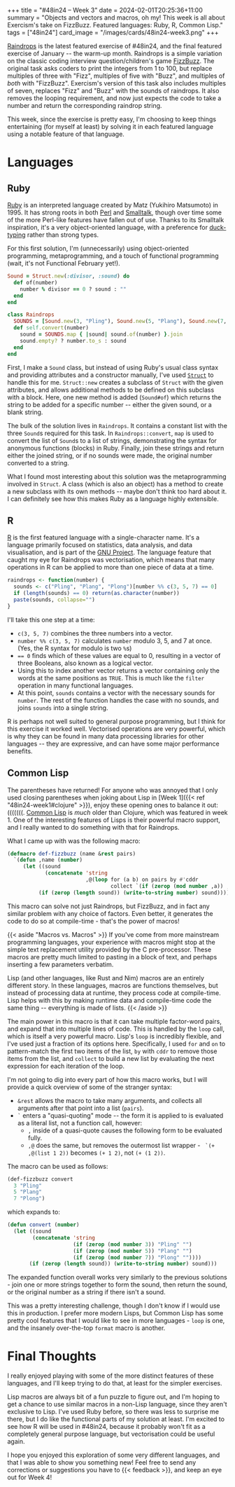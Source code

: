 +++
title = "#48in24 – Week 3"
date = 2024-02-01T20:25:36+11:00
summary = "Objects and vectors and macros, oh my! This week is all about Exercism's take on FizzBuzz. Featured languages: Ruby, R, Common Lisp."
tags = ["48in24"]
card_image = "/images/cards/48in24-week3.png"
+++

[Raindrops](https://exercism.org/exercises/raindrops) is the latest featured exercise of #48in24, and the final featured exercise of January -- the warm-up month. Raindrops is a simple variation on the classic coding interview question/children's game [FizzBuzz](https://en.wikipedia.org/wiki/Fizz_buzz). The original task asks coders to print the integers from 1 to 100, but replace multiples of three with "Fizz", multiples of five with "Buzz", and multiples of *both* with "FizzBuzz". Exercism's version of this task also includes multiples of seven, replaces "Fizz" and "Buzz" with the sounds of raindrops. It also removes the looping requirement, and now just expects the code to take a number and return the corresponding raindrop string.

This week, since the exercise is pretty easy, I'm choosing to keep things entertaining (for myself at least) by solving it in each featured language using a notable feature of that language.

# Languages

## Ruby

[Ruby](https://www.ruby-lang.org/) is an interpreted language created by Matz (Yukihiro Matsumoto) in 1995. It has strong roots in both [Perl](https://www.perl.org/) and [Smalltalk](https://en.wikipedia.org/wiki/Smalltalk), though over time some of the more Perl-like features have fallen out of use. Thanks to its Smalltalk inspiration, it's a very object-oriented language, with a preference for [duck-typing](https://en.wikipedia.org/wiki/Duck_typing) rather than strong types.

For this first solution, I'm (unnecessarily) using object-oriented programming, metaprogramming, and a touch of functional programming (wait, it's not Functional February yet!).

```ruby
Sound = Struct.new(:divisor, :sound) do
  def of(number)
    number % divisor == 0 ? sound : ""
  end
end

class Raindrops
  SOUNDS = [Sound.new(3, "Pling"), Sound.new(5, "Plang"), Sound.new(7, "Plong")]
  def self.convert(number)
    sound = SOUNDS.map { |sound| sound.of(number) }.join
    sound.empty? ? number.to_s : sound
  end
end
```

First, I make a `Sound` class, but instead of using Ruby's usual class syntax and providing attributes and a constructor manually, I've used [`Struct`](https://docs.ruby-lang.org/en/3.2/Struct.html) to handle this for me. `Struct::new` creates a subclass of `Struct` with the given attributes, and allows additional methods to be defined on this subclass with a block. Here, one new method is added (`Sound#of`) which returns the string to be added for a specific number -- either the given sound, or a blank string.

The bulk of the solution lives in `Raindrops`. It contains a constant list with the three `Sound`s required for this task. In `Raindrops::convert`, `map` is used to convert the list of `Sound`s to a list of strings, demonstrating the syntax for anonymous functions (blocks) in Ruby. Finally, join these strings and return either the joined string, or if no sounds were made, the original number converted to a string.

What I found most interesting about this solution was the metaprogramming involved in `Struct`. A class (which is also an object) has a method to create a new subclass with its own methods -- maybe don't think too hard about it. I can definitely see how this makes Ruby as a language highly extensible.

## R

[R](https://www.r-project.org/) is the first featured language with a single-character name. It's a language primarily focused on statistics, data analysis, and data visualisation, and is part of the [GNU Project](https://www.gnu.org/). The language feature that caught my eye for Raindrops was vectorisation, which means that many operations in R can be applied to more than one piece of data at a time.

```r
raindrops <- function(number) {
  sounds <- c("Pling", "Plang", "Plong")[number %% c(3, 5, 7) == 0]
  if (length(sounds) == 0) return(as.character(number))
  paste(sounds, collapse="")
}
```

I'll take this one step at a time:
- `c(3, 5, 7)` combines the three numbers into a vector.
- `number %% c(3, 5, 7)` calculates `number` modulo 3, 5, and 7 at once. (Yes, the R syntax for modulo is two `%`s)
- `== 0` finds which of these values are equal to 0, resulting in a vector of three Booleans, also known as a logical vector.
- Using this to index another vector returns a vector containing only the words at the same positions as `TRUE`. This is much like the `filter` operation in many functional languages.
- At this point, `sounds` contains a vector with the necessary sounds for `number`. The rest of the function handles the case with no sounds, and joins `sounds` into a single string.

R is perhaps not well suited to general purpose programming, but I think for this exercise it worked well. Vectorised operations are very powerful, which is why they can be found in many data processing libraries for other languages -- they are expressive, and can have some major performance benefits.

## Common Lisp

The parentheses have returned! For anyone who was annoyed that I only used closing parentheses when joking about Lisp in [Week 1]({{< ref "48in24-week1#clojure" >}}), enjoy these opening ones to balance it out: (((((((. [Common Lisp](https://lisp-lang.org/) is *much* older than Clojure, which was featured in week 1. One of the interesting features of Lisps is their powerful macro support, and I really wanted to do something with that for Raindrops.

What I came up with was the following macro:

```lisp
(defmacro def-fizzbuzz (name &rest pairs)
  `(defun ,name (number)
     (let ((sound
            (concatenate 'string
                         ,@(loop for (a b) on pairs by #'cddr
                                 collect `(if (zerop (mod number ,a)) ,b "")))))
          (if (zerop (length sound)) (write-to-string number) sound))))
```

This macro can solve not just Raindrops, but FizzBuzz, and in fact any similar problem with any choice of factors. Even better, it generates the code to do so at compile-time - that's the power of macros!

{{< aside "Macros vs. Macros" >}}
If you've come from more mainstream programming languages, your experience with macros might stop at the simple text replacement utility provided by the C pre-processor. These macros are pretty much limited to pasting in a block of text, and perhaps inserting a few parameters verbatim.

Lisp (and other languages, like Rust and Nim) macros are an entirely different story. In these languages, macros are functions themselves, but instead of processing data at runtime, they process code at compile-time. Lisp helps with this by making runtime data and compile-time code the same thing -- everything is made of lists.
{{< /aside >}}

The main power in this macro is that it can take multiple factor-word pairs, and expand that into multiple lines of code. This is handled by the `loop` call, which is itself a very powerful macro. Lisp's `loop` is incredibly flexible, and I've used just a fraction of its options here. Specifically, I used `for` and `on` to pattern-match the first two items of the list, `by` with `cddr` to remove those items from the list, and `collect` to build a new list by evaluating the next expression for each iteration of the loop.

I'm not going to dig into every part of how this macro works, but I will provide a quick overview of some of the stranger syntax:
- `&rest` allows the macro to take many arguments, and collects all arguments after that point into a list (`pairs`).
- `` ` `` enters a "quasi-quoting" mode -- the form it is applied to is evaluated as a literal list, not a function call, however:
  - `,` inside of a quasi-quote causes the following form to be evaluated fully.
  - `,@` does the same, but removes the outermost list wrapper - `` `(+ ,@(list 1 2))`` becomes `(+ 1 2)`, not `(+ (1 2))`.

The macro can be used as follows:

```lisp
(def-fizzbuzz convert
  3 "Pling"
  5 "Plang"
  7 "Plong")
```

which expands to:

```lisp
(defun convert (number)
  (let ((sound
        (concatenate 'string 
                     (if (zerop (mod number 3)) "Pling" "")
                     (if (zerop (mod number 5)) "Plang" "")
                     (if (zerop (mod number 7)) "Plong" ""))))
       (if (zerop (length sound)) (write-to-string number) sound)))
```

The expanded function overall works very similarly to the previous solutions - join one or more strings together to form the sound, then return the sound, or the original number as a string if there isn't a sound.

This was a pretty interesting challenge, though I don't know if I would use this in production. I prefer more modern Lisps, but Common Lisp has some pretty cool features that I would like to see in more languages - `loop` is one, and the insanely over-the-top `format` macro is another.

# Final Thoughts

I really enjoyed playing with some of the more distinct features of these languages, and I'll keep trying to do that, at least for the simpler exercises.

Lisp macros are always bit of a fun puzzle to figure out, and I'm hoping to get a chance to use similar macros in a non-Lisp language, since they aren't exclusive to Lisp. I've used Ruby before, so there was less to surprise me there, but I do like the functional parts of my solution at least. I'm excited to see how R will be used in #48in24, because it probably won't fit as a completely general purpose language, but vectorisation could be useful again.

I hope you enjoyed this exploration of some very different languages, and that I was able to show you something new! Feel free to send any corrections or suggestions you have to {{< feedback >}}, and keep an eye out for Week 4!
